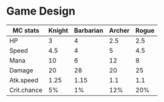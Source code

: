 # Game Design
| MC stats    | Knight | Barbarian | Archer | Rogue |
| ----------- | ------ | --------- | ------ | ----- |
| HP          | 3      | 4         | 2.5    | 2.5   |
| Speed       | 4.5    | 4         | 5      | 4.5   |
| Mana        | 10     | 6         | 12     | 8     |
| Damage      | 20     | 28        | 20     | 25    |
| Atk.speed   | 1.25   | 1.15      | 1.1    | 1.1   |
| Crit.chance | 5%     | 1%        | 12%    | 20%   |
